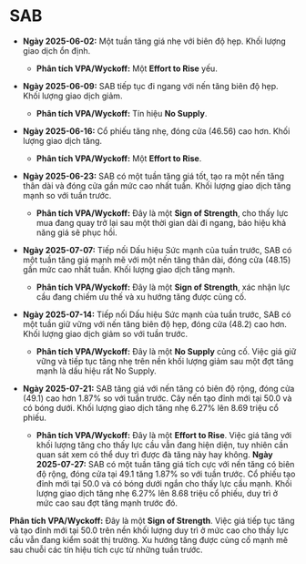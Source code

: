 # SAB

- **Ngày 2025-06-02:** Một tuần tăng giá nhẹ với biên độ hẹp. Khối lượng giao dịch ổn định.
    - **Phân tích VPA/Wyckoff:** Một **Effort to Rise** yếu.
- **Ngày 2025-06-09:** SAB tiếp tục đi ngang với nến tăng biên độ hẹp. Khối lượng giao dịch giảm.
    - **Phân tích VPA/Wyckoff:** Tín hiệu **No Supply**.
- **Ngày 2025-06-16:** Cổ phiếu tăng nhẹ, đóng cửa (46.56) cao hơn. Khối lượng giao dịch tăng.
    - **Phân tích VPA/Wyckoff:** Một **Effort to Rise**.
- **Ngày 2025-06-23:** SAB có một tuần tăng giá tốt, tạo ra một nến tăng thân dài và đóng cửa gần mức cao nhất tuần. Khối lượng giao dịch tăng mạnh so với tuần trước.
    - **Phân tích VPA/Wyckoff:** Đây là một **Sign of Strength**, cho thấy lực mua đang quay trở lại sau một thời gian dài đi ngang, báo hiệu khả năng giá sẽ phục hồi.
- **Ngày 2025-07-07:** Tiếp nối Dấu hiệu Sức mạnh của tuần trước, SAB có một tuần tăng giá mạnh mẽ với một nến tăng thân dài, đóng cửa (48.15) gần mức cao nhất tuần. Khối lượng giao dịch tăng mạnh.
    - **Phân tích VPA/Wyckoff:** Đây là một **Sign of Strength**, xác nhận lực cầu đang chiếm ưu thế và xu hướng tăng được củng cố.
- **Ngày 2025-07-14:** Tiếp nối Dấu hiệu Sức mạnh của tuần trước, SAB có một tuần giữ vững với nến tăng biên độ hẹp, đóng cửa (48.2) cao hơn. Khối lượng giao dịch giảm so với tuần trước.
    - **Phân tích VPA/Wyckoff:** Đây là một **No Supply** củng cố. Việc giá giữ vững và tiếp tục tăng nhẹ trên nền khối lượng giảm sau một đợt tăng mạnh là dấu hiệu rất No Supply.


- **Ngày 2025-07-21:** SAB tăng giá với nến tăng có biên độ rộng, đóng cửa (49.1) cao hơn 1.87% so với tuần trước. Cây nến tạo đỉnh mới tại 50.0 và có bóng dưới. Khối lượng giao dịch tăng nhẹ 6.27% lên 8.69 triệu cổ phiếu.
    - **Phân tích VPA/Wyckoff:** Đây là một **Effort to Rise**. Việc giá tăng với khối lượng tăng cho thấy lực cầu vẫn đang hiện diện, tuy nhiên cần quan sát xem có thể duy trì được đà tăng này hay không.
**Ngày 2025-07-27:** SAB có một tuần tăng giá tích cực với nến tăng có biên độ rộng, đóng cửa tại 49.1 tăng 1.87% so với tuần trước. Cổ phiếu tạo đỉnh mới tại 50.0 và có bóng dưới ngắn cho thấy lực cầu mạnh. Khối lượng giao dịch tăng nhẹ 6.27% lên 8.68 triệu cổ phiếu, duy trì ở mức cao sau đợt tăng mạnh trước đó.

**Phân tích VPA/Wyckoff:** Đây là một **Sign of Strength**. Việc giá tiếp tục tăng và tạo đỉnh mới tại 50.0 trên nền khối lượng duy trì ở mức cao cho thấy lực cầu vẫn đang kiểm soát thị trường. Xu hướng tăng được củng cố mạnh mẽ sau chuỗi các tín hiệu tích cực từ những tuần trước.

